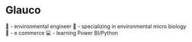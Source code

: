 # Glauco
🌳 - environmental engineer
🔬 - specializing in environmental micro biology
👜 - e commerce
💻 - learning Power BI/Python

